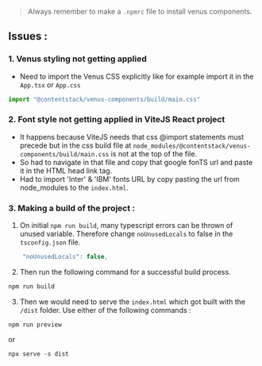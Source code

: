 > Always remember to make a `.npmrc` file to install venus components.

## Issues :

### 1. Venus styling not getting applied 

- Need to import the Venus CSS explicitly like for example import it in the `App.tsx` or `App.css` 
```js
import "@contentstack/venus-components/build/main.css"
```

### 2. Font style not getting applied in ViteJS React project

- It happens because ViteJS needs that css @import statements must precede but in the css build file at `node_modules/@contentstack/venus-components/build/main.css` is not at the top of the file.
- So had to navigate in that file and copy that google fonTS url and paste it in the HTML head link tag.
- Had to import 'Inter' & 'IBM' fonts URL by copy pasting the url from node_modules to the `index.html`.

### 3. Making a build of the project :

1. On initial `npm run build`, many typescript errors can be thrown of unused variable. Therefore change `noUnusedLocals` to false in the `tsconfig.json` file. 
```js
    "noUnusedLocals": false,
```
2. Then run the following command for a successful build process.
```bash
npm run build
```
3. Then we would need to serve the `index.html` which got built with the `/dist` folder. Use either of the following commands :
```
npm run preview
```
or
```
npx serve -s dist
```

